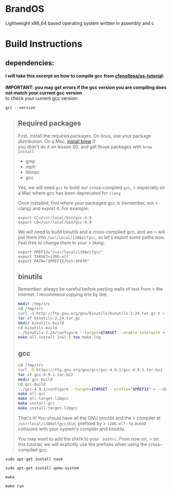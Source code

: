# BrandOS
Lightweight x86_64 based operating system written in assembly and c

# Build Instructions

## dependencies:

#### I will take this excerpt on how to compile gcc from  [cfenollosa/os-tutorial](https://github.com/cfenollosa/os-tutorial):
**IMPORTANT: you may get errors if the gcc version you are compiling does not match your current gcc version**<br>
to check your current gcc version:<br>
    
    gcc --version

> Required packages  
> -----------------  
> First, install the required packages. On linux, use your package distribution. On a Mac, [install brew](http://brew.sh/) if  
> you didn't do it on lesson 00, and get those packages with `brew install` 
> - gmp
> - mpfr
> - libmpc
> - gcc
> 
> Yes, we will need `gcc` to build our cross-compiled `gcc`, > especially on a Mac where gcc has been deprecated for `clang`
> 
> Once installed, find where your packaged gcc is (remember, not > clang) and export it. For example:
> 
> ```
> export CC=/usr/local/bin/gcc-4.9
> export LD=/usr/local/bin/gcc-4.9
> ```
> 
> We will need to build binutils and a cross-compiled gcc, and we > will put them into `/usr/local/i386elfgcc`, so
> let's export some paths now. Feel free to change them to your > liking.
> 
> ```
> export PREFIX="/usr/local/i386elfgcc"
> export TARGET=i386-elf
> export PATH="$PREFIX/bin:$PATH"
> ```
> 
> binutils
> --------
> 
> Remember: always be careful before pasting walls of text from > the internet. I recommend copying line by line.
> 
> ```sh
> mkdir /tmp/src
> cd /tmp/src
> curl -O http://ftp.gnu.org/gnu/binutils/binutils-2.24.tar.gz # > If the link 404's, look for a more recent version
> tar xf binutils-2.24.tar.gz
> mkdir binutils-build
> cd binutils-build
> ../binutils-2.24/configure --target=$TARGET --enable-interwork > --enable-multilib --disable-nls --disable-werror > --prefix=$PREFIX 2>&1 | tee configure.log
> make all install 2>&1 | tee make.log
> ```
> 
> gcc
> ---
> ```sh
> cd /tmp/src
> curl -O https://ftp.gnu.org/gnu/gcc/gcc-4.9.1/gcc-4.9.1.tar.bz2
> tar xf gcc-4.9.1.tar.bz2
> mkdir gcc-build
> cd gcc-build
> ../gcc-4.9.1/configure --target=$TARGET --prefix="$PREFIX" > --disable-nls --disable-libssp --enable-languages=c > --without-headers
> make all-gcc 
> make all-target-libgcc 
> make install-gcc 
> make install-target-libgcc 
> ```
> 
> That's it! You should have all the GNU binutils and the > compiler at `/usr/local/i386elfgcc/bin`, prefixed by > `i386-elf-` to avoid
> collisions with your system's compiler and binutils.
> 
> You may want to add the `$PATH` to your `.bashrc`. From now on, > on this tutorial, we will explicitly use the prefixes when using
> the cross-compiled gcc.

    sudo apt-get install nasm
<!-- tsk -->
    sudo apt-get install qemu-system
<!-- tsk -->
    make
<!-- tsk -->
    make run
